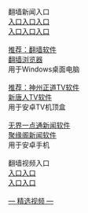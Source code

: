 <table>
  <tr>
      翻墙新闻入口<br/>
      <a href="http://e3.s42f.ga/523/?3654">入口</a> 
      <a href="http://61.228.187.1/1">入口</a> 
      <a href="http://61.228.181.21/1">入口</a><br/>
      <a href="http://61.228.215.96/1">入口</a> 
      <a href="http://61.228.191.23/1">入口</a> 
      <a href="http://t.cn/R1LWULa">入口</a><br/><br/>
      <a href="https://github.com/chengyuan98/software/blob/master/README.md">推荐：翻墙软件</a><br/>
      <a href="https://github.com/chengyuan98/browser/blob/master/README.md">翻墙浏览器</a><br/>
      用于Windows桌面电脑<br/><br/>
      <a href="https://github.com/chengyuan98/up/raw/master/SzzdOgateTV.apk">推荐：神州正道TV软件</a><br/>
      <a href="https://github.com/chengyuan98/up/raw/master/iNTD_TVsp1.apk">新唐人TV软件</a><br/>
      用于安卓TV机顶盒<br/><br/>
      <a href="https://github.com/chengyuan98/up/raw/master/um4.3.apk">无界一点通新闻软件</a><br/>
      <a href="https://github.com/hao369/a/raw/master/jygV2.2.2017082401.apk">聚缘阁新闻软件</a><br/>
      用于安卓手机<br/><br/>
      翻墙视频入口<br/>
      <a href="https://s3.amazonaws.com/ogate/show.htm?from=852">入口</a> 
      <a href="https://s3-us-west-1.amazonaws.com/ogaten/show.htm?from=852">入口</a><br/>
      <a href="https://s3.us-east-2.amazonaws.com/ogateh/show.htm?from=852">入口</a> 
      <a href="https://s3.ap-south-1.amazonaws.com/ogatem/show.htm?from=852">入口</a><br/><br/>
      <a href="https://github.com/chengyuan98/video/blob/master/README.md"> — 精选视频 — </a><br/><br/>
